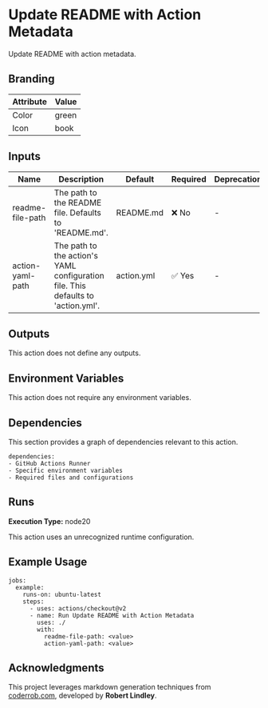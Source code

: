 # Update README with Action Metadata

Update README with action metadata.

## Branding

| Attribute | Value |
| --------- | ----- |
| Color     | green |
| Icon      | book  |

## Inputs

| Name             | Description                                                                      | Default    | Required | Deprecation |
| ---------------- | -------------------------------------------------------------------------------- | ---------- | -------- | ----------- |
| readme-file-path | The path to the README file. Defaults to 'README.md'.                            | README.md  | ❌ No     | -           |
| action-yaml-path | The path to the action's YAML configuration file. This defaults to 'action.yml'. | action.yml | ✅ Yes    | -           |

## Outputs

This action does not define any outputs.

## Environment Variables

This action does not require any environment variables.

## Dependencies

This section provides a graph of dependencies relevant to this action.

    dependencies:
    - GitHub Actions Runner
    - Specific environment variables
    - Required files and configurations

## Runs

**Execution Type:** node20

This action uses an unrecognized runtime configuration.

## Example Usage

    jobs:
      example:
        runs-on: ubuntu-latest
        steps:
          - uses: actions/checkout@v2
          - name: Run Update README with Action Metadata
            uses: ./
            with:
              readme-file-path: <value>
              action-yaml-path: <value>

## Acknowledgments

This project leverages markdown generation techniques from [coderrob.com](https://coderrob.com), developed by **Robert Lindley**.